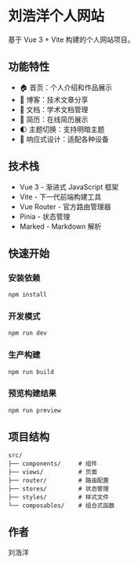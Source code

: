 # 刘浩洋个人网站

基于 Vue 3 + Vite 构建的个人网站项目。

## 功能特性

- 🏠 首页：个人介绍和作品展示
- 📝 博客：技术文章分享
- 📄 文档：学术文档管理
- 💼 简历：在线简历展示
- 🌓 主题切换：支持明暗主题
- 📱 响应式设计：适配各种设备

## 技术栈

- Vue 3 - 渐进式 JavaScript 框架
- Vite - 下一代前端构建工具
- Vue Router - 官方路由管理器
- Pinia - 状态管理
- Marked - Markdown 解析

## 快速开始

### 安装依赖

```bash
npm install
```

### 开发模式

```bash
npm run dev
```

### 生产构建

```bash
npm run build
```

### 预览构建结果

```bash
npm run preview
```

## 项目结构

```
src/
├── components/     # 组件
├── views/          # 页面
├── router/         # 路由配置
├── stores/         # 状态管理
├── styles/         # 样式文件
└── composables/    # 组合式函数
```

## 作者

刘浩洋
